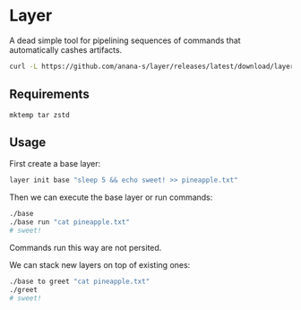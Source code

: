 # Layer

A dead simple tool for pipelining sequences of commands that automatically cashes artifacts.

```sh
curl -L https://github.com/anana-s/layer/releases/latest/download/layer.tar.xz | tar xJ
```

## Requirements

`mktemp tar zstd`

## Usage

First create a base layer:

```sh
layer init base "sleep 5 && echo sweet! >> pineapple.txt"
```

Then we can execute the base layer or run commands:

```sh
./base
./base run "cat pineapple.txt"
# sweet!
```

Commands run this way are not persited.

We can stack new layers on top of existing ones:

```sh
./base to greet "cat pineapple.txt"
./greet
# sweet!
```
